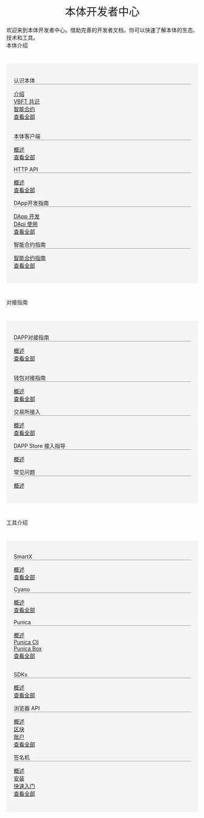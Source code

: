 <!DOCTYPE html>
<html>
  <head>
    <meta charset="utf-8">
    <meta name="viewport" content="width=device-width,initial-scale=1.0">
    <title>docs_homepage</title>
<link href="https://cdn.bootcss.com/twitter-bootstrap/4.2.1/css/bootstrap.min.css" rel="stylesheet">

  </head>
  <style scoped >
  h1, h2 {
    font-weight: normal;
  }
  ul {
    /* list-style-type: none; */
    padding: 0;
    text-align: left;
  }
  li {
    display: block;
    margin: 0;

  }
  ul a {
      font-size:22px;
  font-family:SourceSansPro-Regular;
  font-weight:400;
  color:rgba(110,111,112,1);
  position: relative;
  padding-left: 10px;
  }

  li a::before {
    content: '';
    width:4px;
    height:4px;
    border-radius: 50%;
    background:#000000;
    position: absolute;
      /* display: block; */
      left: 0;
      top: 15px;
  }

  .content-title {
    font-size:22px;
    font-family:SourceSansPro-Bold;
    font-weight:bold;
    color:rgba(0,0,0,1);
    padding-bottom: 10px;
    border-bottom: 1px solid #979797;
    text-align:left;
    margin-bottom:10px;
  }

  .content-container {
    margin:40px 120px;
    padding:40px 30px;
    background:rgba(245,247,247,1);
  }

  .content-container .content-row:first-child {
    margin-bottom: 40px;
  }

  @media screen and (max-width:576px) {
     .content-container {
        margin:40px 20px;
    }
  }

  </style>
  <body>
  <h1 align="center">本体开发者中心</h1>
  <div >欢迎来到本体开发者中心。借助完善的开发者文档，你可以快速了解本体的生态、技术和工具。</div>
    <div >
      <div>本体介绍</div>
      <div class="content-container" style="background-color: #f4f4f4;padding: 1.2rem 1.2rem 2.4rem;margin: 2.4rem 0;" >
          <div class="row content-row">
            <div class="col-sm-4 col-xs-12">
                <p class="content-title" style="border-bottom: 1px solid #979797;">认识本体</p>
                  <div>
                      <div>
                          <a href="#/docs-cn/introduction/01-introduction">介绍</a>
                      </div>
                  </div>
                  <div>
                      <div>
                          <a href="#/docs-cn/introduction/02-VBFT">VBFT 共识</a>
                      </div>
                  </div>
                  <div>
                      <div>
                          <a href="#/docs-cn/introduction/03-smart-contract">智能合约</a>
                      </div>
                  </div>
                  <div>
                      <div>
                          <a href="#/docs-cn/introduction/01-introduction">查看全部</a>
                      </div>
                  </div></br>
            </div>
            <div class="col-sm-4 col-xs-12">
                <p class="content-title" style="border-bottom: 1px solid #979797;">本体客户端</p>
                  <div>
                      <div>
                          <a href="#/docs-cn/ontology-cli/00-overview">概述</a>
                      </div>
                  </div>
                  <div>
                      <div>
                          <a href="#/docs-cn/ontology-cli/00-overview">查看全部</a>
                      </div>
                  </div>
            </div>
            <div class="col-sm-4 col-xs-12">
                <p class="content-title" style="border-bottom: 1px solid #979797;">HTTP API</p>
                  <div>
                      <div>
                          <a href="#/docs-cn/ontology-cli/04-interface-specification">概述</a>
                      </div>
                  </div>
                  <div>
                      <div>
                          <a href="#/docs-cn/ontology-cli/04-interface-specification">查看全部</a>
                      </div>
                  </div>
            </div>
            <div class="col-sm-4 col-xs-12">
                <p class="content-title" style="border-bottom: 1px solid #979797;">DApp开发指南</p>
                  <div>
                      <div>
                          <a href="#/docs-cn/QuickGuide/00-dapp_development">DApp 开发</a>
                      </div>
                  </div>
                  <div>
                      <div>
                          <a href="#/docs-cn/QuickGuide/00-dapp_development?id=%E4%BD%BF%E7%94%A8-dapi">DApi 使用</a>
                      </div>
                  </div>
                  <div>
                      <div>
                          <a href="#/docs-cn/QuickGuide/00-dapp_development">查看全部</a>
                      </div>
                  </div>
            </div>
            <div class="col-sm-4 col-xs-12">
                <p class="content-title" style="border-bottom: 1px solid #979797;">智能合约指南</p>
                  <div>
                      <div>
                          <a href="#/docs-cn/smartcontract/01-started">智能合约指南</a>
                      </div>
                  </div>
                  <div>
                      <div>
                          <a href="#/docs-cn/smartcontract/01-started">查看全部</a>
                      </div>
                  </div>
            </div>
          </div>
      </div>
      <div>对接指南</div>
      <div class="content-container" style="background-color: #f4f4f4;padding: 1.2rem 1.2rem 2.4rem;margin: 2.4rem 0;">
          <div class="row content-row">
            <div class="col-sm-4 col-xs-12">
                <p class="content-title"  style="border-bottom: 1px solid #979797;">DAPP对接指南</p>
                  <div>
                      <div>
                          <a href="#/docs-cn/dApp-Integration/00-dapp_integration">概述</a>
                      </div>
                  </div>
                  <div>
                      <div>
                          <a href="#/docs-cn/dApp-Integration/00-dapp_integration">查看全部</a>
                      </div>
                  </div></br>
            </div>
            <div class="col-sm-4 col-xs-12">
                <p class="content-title"  style="border-bottom: 1px solid #979797;">钱包对接指南</p>
                  <div>
                      <div>
                          <a href="#/docs-cn/Wallet-Integration/00-wallet_integration">概述</a>
                      </div>
                  </div>
                  <div>
                      <div>
                          <a href="#/docs-cn/Wallet-Integration/00-wallet_integration">查看全部</a>
                      </div>
                  </div>
            </div>
            <div class="col-sm-4 col-xs-12">
                <p class="content-title" style="border-bottom: 1px solid #979797;">交易所接入</p>
                  <div>
                      <div>
                          <a href="#/docs-cn/exchange-API/Ontology-%E4%BA%A4%E6%98%93%E6%89%80%E5%AF%B9%E6%8E%A5%E6%96%87%E6%A1%A3">概述</a>
                      </div>
                  </div>
                  <div>
                      <div>
                          <a href="#/docs-cn/exchange-API/Ontology-%E4%BA%A4%E6%98%93%E6%89%80%E5%AF%B9%E6%8E%A5%E6%96%87%E6%A1%A3">查看全部</a>
                      </div>
                  </div>
            </div>
            <div class="col-sm-4 col-xs-12">
                <p class="content-title" style="border-bottom: 1px solid #979797;">DAPP Store 接入指导</p>
                  <div>
                      <div>
                          <a href="#/docs-cn/dapps/overview">概述</a>
                      </div>
                  </div>
            </div>
            <div class="col-sm-4 col-xs-12">
                <p class="content-title" style="border-bottom: 1px solid #979797;">常见问题</p>
                  <div>
                      <div>
                          <a href="#/docs-cn/dapps/overview">概述</a>
                      </div>
                  </div>
            </div>
          </div>
      </div>
      <div>工具介绍</div>
      <div class="content-container" style="background-color: #f4f4f4;padding: 1.2rem 1.2rem 2.4rem;margin: 2.4rem 0;">
          <div class="row content-row">
            <div class="col-sm-4 col-xs-12">
                <p class="content-title"  style="border-bottom: 1px solid #979797;">SmartX</p>
                  <div>
                      <div>
                          <a href="#/docs-cn/SmartX/overview">概述</a>
                      </div>
                  </div>
                  <div>
                      <div>
                          <a href="#/docs-cn/SmartX/overview">查看全部</a>
                      </div>
                  </div>
            </div>
            <div class="col-sm-4 col-xs-12">
                <p class="content-title"  style="border-bottom: 1px solid #979797;">Cyano</p>
                  <div>
                      <div>
                          <a href="#/docs-cn/cyano/00-overview">概述</a>
                      </div>
                  </div>
                  <div>
                      <div>
                          <a href="#/docs-cn/cyano/00-overview">查看全部</a>
                      </div>
                  </div>
            </div>
            <div class="col-sm-4 col-xs-12">
                <p class="content-title"  style="border-bottom: 1px solid #979797;">Punica</p>
                  <div>
                      <div>
                          <a href="#/docs-cn/Punica/punica">概述</a>
                      </div>
                  </div>
                  <div>
                      <div>
                          <a href="#/docs-cn/Punica/punica-cli">Punica Cli</a>
                      </div>
                  </div>
                  <div>
                      <div>
                          <a href="#/docs-cn/Punica/punica-box">Punica Box</a>
                      </div>
                  </div>
                  <div>
                      <div>
                          <a href="#/docs-cn/Punica/punica">查看全部</a>
                      </div>
                  </div></br>
            </div>
            <div class="col-sm-4 col-xs-12">
                <p class="content-title"  style="border-bottom: 1px solid #979797;">SDKs</p>
                  <div>
                      <div>
                          <a href="#/docs-cn/SDKs/00-overview">概述</a>
                      </div>
                  </div>
                  <div>
                      <div>
                          <a href="#/docs-cn/SDKs/00-overview">查看全部</a>
                      </div>
                  </div>
            </div>
            <div class="col-sm-4 col-xs-12">
                <p class="content-title"  style="border-bottom: 1px solid #979797;">浏览器 API</p>
                  <div>
                      <div>
                          <a href="#/docs-cn/explorer/overview">概述</a>
                      </div>
                  </div>
                  <div>
                      <div>
                          <a href="#/docs-cn/explorer/blocks">区块</a>
                      </div>
                  </div>
                  <div>
                      <div>
                          <a href="#/docs-cn/explorer/accounts">账户</a>
                      </div>
                  </div>
                  <div>
                      <div>
                          <a href="#/docs-cn/explorer/overview">查看全部</a>
                      </div>
                  </div>
            </div>
            <div class="col-sm-4 col-xs-12">
                <p class="content-title"  style="border-bottom: 1px solid #979797;">签名机</p>
                  <div>
                      <div>
                          <a href="#/docs-cn/sigsvr/00-overview">概述</a>
                      </div>
                  </div>
                  <div>
                      <div>
                          <a href="#/docs-cn/sigsvr/01-install">安装</a>
                      </div>
                  </div>
                  <div>
                      <div>
                          <a href="#/docs-cn/sigsvr/02-getting-started">快速入门</a>
                      </div>
                  </div>
                  <div>
                      <div>
                          <a href="#/docs-cn/sigsvr/00-overview">查看全部</a>
                      </div>
                  </div>
            </div>
          </div>
      </div>
    </div>
  </body>
</html>
